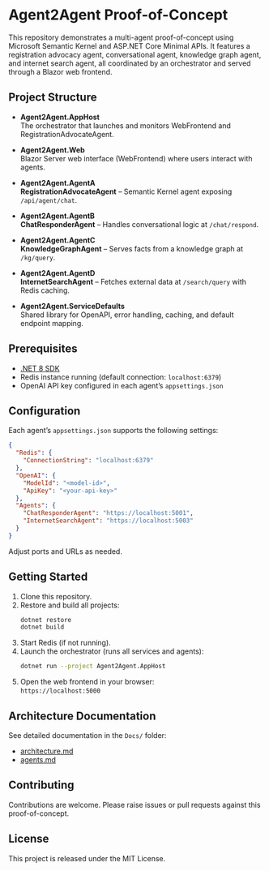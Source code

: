 # Agent2Agent Proof-of-Concept

This repository demonstrates a multi-agent proof-of-concept using Microsoft Semantic Kernel and ASP.NET Core Minimal APIs. It features a registration advocacy agent, conversational agent, knowledge graph agent, and internet search agent, all coordinated by an orchestrator and served through a Blazor web frontend.

## Project Structure

- **Agent2Agent.AppHost**  
  The orchestrator that launches and monitors WebFrontend and RegistrationAdvocateAgent.

- **Agent2Agent.Web**  
  Blazor Server web interface (WebFrontend) where users interact with agents.

- **Agent2Agent.AgentA**  
  **RegistrationAdvocateAgent** – Semantic Kernel agent exposing `/api/agent/chat`.

- **Agent2Agent.AgentB**  
  **ChatResponderAgent** – Handles conversational logic at `/chat/respond`.

- **Agent2Agent.AgentC**  
  **KnowledgeGraphAgent** – Serves facts from a knowledge graph at `/kg/query`.

- **Agent2Agent.AgentD**  
  **InternetSearchAgent** – Fetches external data at `/search/query` with Redis caching.

- **Agent2Agent.ServiceDefaults**  
  Shared library for OpenAPI, error handling, caching, and default endpoint mapping.

## Prerequisites

- [.NET 8 SDK](https://dotnet.microsoft.com/download)  
- Redis instance running (default connection: `localhost:6379`)  
- OpenAI API key configured in each agent’s `appsettings.json`

## Configuration

Each agent’s `appsettings.json` supports the following settings:

```json
{
  "Redis": {
    "ConnectionString": "localhost:6379"
  },
  "OpenAI": {
    "ModelId": "<model-id>",
    "ApiKey": "<your-api-key>"
  },
  "Agents": {
    "ChatResponderAgent": "https://localhost:5001",
    "InternetSearchAgent": "https://localhost:5003"
  }
}
```

Adjust ports and URLs as needed.

## Getting Started

1. Clone this repository.  
2. Restore and build all projects:  
   ```bash
   dotnet restore
   dotnet build
   ```
3. Start Redis (if not running).  
4. Launch the orchestrator (runs all services and agents):  
   ```bash
   dotnet run --project Agent2Agent.AppHost
   ```
5. Open the web frontend in your browser:  
   `https://localhost:5000`

## Architecture Documentation

See detailed documentation in the `Docs/` folder:

- [architecture.md](Docs/architecture.md)  
- [agents.md](Docs/agents.md)

## Contributing

Contributions are welcome. Please raise issues or pull requests against this proof-of-concept.

## License

This project is released under the MIT License.